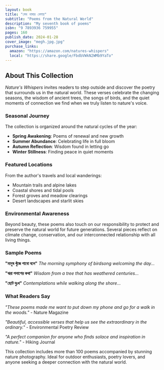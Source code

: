 ```yaml
---
layout: book
title: "মেঘ নামার বেলায়"  
subtitle: "Poems from the Natural World"
description: "My seventh book of poems"
isbn: "9 7893936 759955" 
pages: 160
publish_date: 2024-01-28
cover_image: "megh.jpg.jpg"
purchase_links:
  amazon: "https://amazon.com/natures-whispers"
  local: "https://share.google/FbdbVWkN2WMb9YaTo"
---
```


## About This Collection

*Nature's Whispers* invites readers to step outside and discover the poetry that surrounds us in the natural world. These verses celebrate the changing seasons, the wisdom of ancient trees, the songs of birds, and the quiet moments of connection we find when we truly listen to nature's voice.

### Seasonal Journey

The collection is organized around the natural cycles of the year:

- **Spring Awakening**: Poems of renewal and new growth  
- **Summer Abundance**: Celebrating life in full bloom
- **Autumn Reflection**: Wisdom found in letting go
- **Winter Stillness**: Finding peace in quiet moments

### Featured Locations

From the author's travels and local wanderings:

- Mountain trails and alpine lakes
- Coastal shores and tidal pools  
- Forest groves and meadow clearings
- Desert landscapes and starlit skies

### Environmental Awareness

Beyond beauty, these poems also touch on our responsibility to protect and preserve the natural world for future generations. Several pieces reflect on climate change, conservation, and our interconnected relationship with all living things.

### Sample Poems

**"মানুষ খুঁজে পাবো বলে"**
*The morning symphony of birdsong welcoming the day...*

**"ঝরা পলাশের কথা"**
*Wisdom from a tree that has weathered centuries...*  

**"ছোট দুঃখ"**
*Contemplations while walking along the shore...* 

### What Readers Say

*"These poems made me want to put down my phone and go for a walk in the woods."* - Nature Magazine

*"Beautiful, accessible verses that help us see the extraordinary in the ordinary."* - Environmental Poetry Review

*"A perfect companion for anyone who finds solace and inspiration in nature."* - Hiking Journal

This collection includes more than 100 poems accompanied by stunning nature photography. Ideal for outdoor enthusiasts, poetry lovers, and anyone seeking a deeper connection with the natural world.